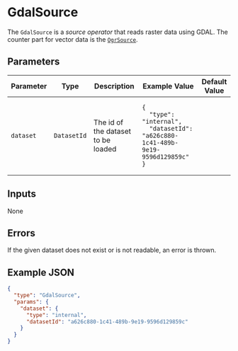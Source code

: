 # GdalSource

The `GdalSource` is a _source operator_ that reads raster data using GDAL.
The counter part for vector data is the [`OgrSource`](./ogrsource.md).

## Parameters

| Parameter | Type        | Description                        | Example Value | Default Value |
| --------- | ----------- | ---------------------------------- | ------------- | ------------- |
| `dataset` | `DatasetId` | The id of the dataset to be loaded | <pre><code>{<br>&nbsp;&nbsp;"type": "internal",<br>&nbsp;&nbsp;"datasetId": "a626c880-1c41-489b-9e19-9596d129859c"<br>}</code></pre> | |

## Inputs

None

## Errors

If the given dataset does not exist or is not readable, an error is thrown.

## Example JSON

```json
{
  "type": "GdalSource",
  "params": {
    "dataset": {
      "type": "internal",
      "datasetId": "a626c880-1c41-489b-9e19-9596d129859c"
    }
  }
}
```
